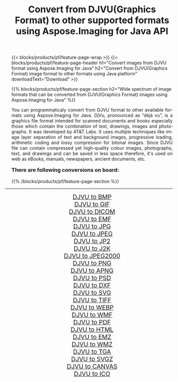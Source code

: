 ﻿---
title: Convert from DJVU(Graphics Format) to other supported formats using Aspose.Imaging for Java API 
weight: 3920
url: /java/conversion/from/djvu/ 
lang: en
langdirlevel: 2
locales: zh-hans,ja,it,ru,de,es,fr,nl,id,lt,pl,pt,vi,tr,ko,zh-hant,ar,hi,th,sv,cs,uk,he
description: Aspose.Imaging API can easily convert from DJVU(Graphics Format) to other formats using Java platform
---

{{< blocks/products/pf/feature-page-wrap >}}
{{< blocks/products/pf/feature-page-header h1="Convert images from DJVU format using Aspose.Imaging for Java" h2="Convert from DJVU(Graphics Format) image format to other formats using Java platform" downloadText="Download" >}}


{{% blocks/products/pf/feature-page-section  h2="Wide spectrum of image formats that can be converted from DJVU(Graphics Format) images using Aspose.Imaging for Java" %}}
<p align=justify>You can programmaticaly convert from DJVU format to other available formats using 
Aspose.Imaging for Java. DjVu, pronounced as “déjà vu”, is a graphics file format intended for scanned documents and books especially those which contain the combination of text, drawings, images and photographs. It was developed by AT&T Labs. It uses multiple techniques like image layer separation of text and background images, progressive loading, arithmetic coding and lossy compression for bitonal images. Since DJVU file can contain compressed yet high-quality colour images, photographs, text, and drawings and can be saved in less space therefore, it's used on web as eBooks, manuals, newspapers, ancient documents, etc.</p>
<h3 style="margin-top:16px;">
There are following conversions on board:
</h3>
{{% /blocks/products/pf/feature-page-section %}}
<div class="container-fluid productfamilypage bg-gray">
    <div class="convertypes bg-gray agp-content section">
        <div class="container">
		<hr style="margin-left:-20px;"/>
		<div class="row other-converters" style="gap: 10px;font-size: 19px;text-align:center;">
		    <div class='col-md-3 other-converter remove-lp remove-rp'><a href="/imaging/java/conversion/djvu-to-bmp/" style="padding:15px;">DJVU to BMP</a></div><div class='col-md-3 other-converter remove-lp remove-rp'><a href="/imaging/java/conversion/djvu-to-gif/" style="padding:15px;">DJVU to GIF</a></div><div class='col-md-3 other-converter remove-lp remove-rp'><a href="/imaging/java/conversion/djvu-to-dicom/" style="padding:15px;">DJVU to DICOM</a></div><div class='col-md-3 other-converter remove-lp remove-rp'><a href="/imaging/java/conversion/djvu-to-emf/" style="padding:15px;">DJVU to EMF</a></div><div class='col-md-3 other-converter remove-lp remove-rp'><a href="/imaging/java/conversion/djvu-to-jpg/" style="padding:15px;">DJVU to JPG</a></div><div class='col-md-3 other-converter remove-lp remove-rp'><a href="/imaging/java/conversion/djvu-to-jpeg/" style="padding:15px;">DJVU to JPEG</a></div><div class='col-md-3 other-converter remove-lp remove-rp'><a href="/imaging/java/conversion/djvu-to-jp2/" style="padding:15px;">DJVU to JP2</a></div><div class='col-md-3 other-converter remove-lp remove-rp'><a href="/imaging/java/conversion/djvu-to-j2k/" style="padding:15px;">DJVU to J2K</a></div><div class='col-md-3 other-converter remove-lp remove-rp'><a href="/imaging/java/conversion/djvu-to-jpeg2000/" style="padding:15px;">DJVU to JPEG2000</a></div><div class='col-md-3 other-converter remove-lp remove-rp'><a href="/imaging/java/conversion/djvu-to-png/" style="padding:15px;">DJVU to PNG</a></div><div class='col-md-3 other-converter remove-lp remove-rp'><a href="/imaging/java/conversion/djvu-to-apng/" style="padding:15px;">DJVU to APNG</a></div><div class='col-md-3 other-converter remove-lp remove-rp'><a href="/imaging/java/conversion/djvu-to-psd/" style="padding:15px;">DJVU to PSD</a></div><div class='col-md-3 other-converter remove-lp remove-rp'><a href="/imaging/java/conversion/djvu-to-dxf/" style="padding:15px;">DJVU to DXF</a></div><div class='col-md-3 other-converter remove-lp remove-rp'><a href="/imaging/java/conversion/djvu-to-svg/" style="padding:15px;">DJVU to SVG</a></div><div class='col-md-3 other-converter remove-lp remove-rp'><a href="/imaging/java/conversion/djvu-to-tiff/" style="padding:15px;">DJVU to TIFF</a></div><div class='col-md-3 other-converter remove-lp remove-rp'><a href="/imaging/java/conversion/djvu-to-webp/" style="padding:15px;">DJVU to WEBP</a></div><div class='col-md-3 other-converter remove-lp remove-rp'><a href="/imaging/java/conversion/djvu-to-wmf/" style="padding:15px;">DJVU to WMF</a></div><div class='col-md-3 other-converter remove-lp remove-rp'><a href="/imaging/java/conversion/djvu-to-pdf/" style="padding:15px;">DJVU to PDF</a></div><div class='col-md-3 other-converter remove-lp remove-rp'><a href="/imaging/java/conversion/djvu-to-html/" style="padding:15px;">DJVU to HTML</a></div><div class='col-md-3 other-converter remove-lp remove-rp'><a href="/imaging/java/conversion/djvu-to-emz/" style="padding:15px;">DJVU to EMZ</a></div><div class='col-md-3 other-converter remove-lp remove-rp'><a href="/imaging/java/conversion/djvu-to-wmz/" style="padding:15px;">DJVU to WMZ</a></div><div class='col-md-3 other-converter remove-lp remove-rp'><a href="/imaging/java/conversion/djvu-to-tga/" style="padding:15px;">DJVU to TGA</a></div><div class='col-md-3 other-converter remove-lp remove-rp'><a href="/imaging/java/conversion/djvu-to-svgz/" style="padding:15px;">DJVU to SVGZ</a></div><div class='col-md-3 other-converter remove-lp remove-rp'><a href="/imaging/java/conversion/djvu-to-canvas/" style="padding:15px;">DJVU to CANVAS</a></div><div class='col-md-3 other-converter remove-lp remove-rp'><a href="/imaging/java/conversion/djvu-to-ico/" style="padding:15px;">DJVU to ICO</a></div>
                </div>
        </div>
    </div>
</div>
<br/>

